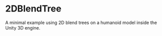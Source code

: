 # 2DBlendTree

A minimal example using 2D blend trees on a humanoid model inside the Unity 3D engine.
